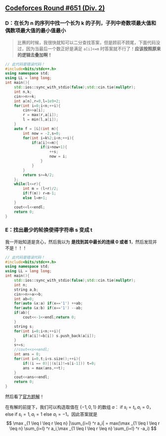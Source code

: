 ## [Codeforces Round #651 (Div. 2)](https://codeforces.com/contest/1370)

### D：在长为 n 的序列中找一个长为 k 的子列，子列中奇数项最大值和偶数项最大值的最小值最小

> 比赛的时候，我很快就知可以二分查找答案，但是顾前不顾尾，下面代码没过，因为当最后一个数正好是满足 `a[i]<=m` 时答案就不行了！__应该按照原来的逻辑去叠加啊！__

``` C++
// 此代码是错误代码！
#include<bits/stdc++.h>
using namespace std;
using LL = long long;
int main(){
	std::ios::sync_with_stdio(false);std::cin.tie(nullptr);
	int n,k;
	cin>>n>>k;
	int a[n],r=0,l=1e9+2;
	for(int i=0;i<n;++i){
		cin>>a[i];
		r = max(r,a[i]);
		l = min(l,a[i]);
	}
	auto f = [&](int m){
		int now = -2,s=0;
		for(int i=k%2;i<n;++i){
			if(a[i]<=m){
				if(i>now+1){
					++s;
					now = i;
				}
			}
		}
		return s>=k/2;
	};
	while(l<=r){
		int m = (l+r)/2;
		if(f(m)) r=m-1;
		else l=m+1;
	}
	cout<<l<<endl;
	return 0;
}
```

### E：找出最少的轮换使得字符串 s 变成 t

我一开始知道是贪心，然后我以为 __是找到其中最长的连续 0 或者 1__，然后发现并不是！！！


``` C++
// 此代码是错误代码！
#include<bits/stdc++.h>
using namespace std;
using LL = long long;
int main(){
	std::ios::sync_with_stdio(false);std::cin.tie(nullptr);
	int n;
	string a,b;
	cin>>n>>a>>b;
	int ab=0;
	for(auto &x:a) if(x=='1') ++ab;
	for(auto &x:b) if(x=='1') --ab;
	if(ab){
		cout<<-1<<endl;return 0;
	}
	string s;
	for(int i=0;i<n;++i){
		if(a[i]!=b[i]) s.push_back(a[i]);
	}
	s+=s;
	//cout<<s<<endl;
	int ans = 0;
	for(int i=0,t;i<s.size();++i){
		if((i == 0)||(s[i]!=s[i-1])) t=0;
		ans = max(ans,++t);
	}
	cout<<ans<<endl;
	return 0;
}
```

然后看了[官方题解](https://codeforces.com/blog/entry/79107)！

在有解的前提下，我们可以构造取值在 $\{-1,0,1\}$ 的数组 $a$： if  $s_i = t_i,a_i = 0$，else if $s_i = 1,a_i=1$ else $a_i=-1$。因此答案就是
$$
\max _{1 \leq l \leq r \leq n} |\sum_{i=l} ^r  a_i| = max(\max _{1 \leq l \leq r \leq n} \sum_{i=l} ^r  a_i,\max _{1 \leq l \leq r \leq n} \sum_{i=l} ^r  -a_i)
$$